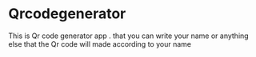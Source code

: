 # Qrcodegenerator
This is  Qr code generator app .  that  you can write  your name or anything else that the Qr code will made  according to your name 
